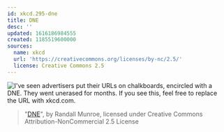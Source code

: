 ```yaml
---
id: xkcd.295-dne
title: DNE
desc: ''
updated: 1616186984555
created: 1185519600000
sources:
  name: xkcd
  url: 'https://creativecommons.org/licenses/by-nc/2.5/'
  license: Creative Commons 2.5
---
```

![I've seen advertisers put their URLs on chalkboards, encircled with a DNE.  They went unerased for months.  If you see this, feel free to replace the URL with xkcd.com.](https://imgs.xkcd.com/comics/dne.png)
> "[DNE](https://xkcd.com/295/)", by Randall Munroe, licensed under Creative Commons Attribution-NonCommercial 2.5 License
